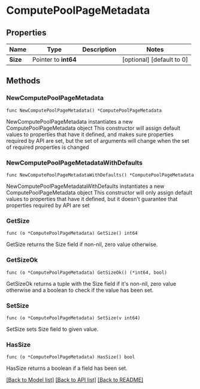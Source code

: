 # ComputePoolPageMetadata

## Properties

Name | Type | Description | Notes
------------ | ------------- | ------------- | -------------
**Size** | Pointer to **int64** |  | [optional] [default to 0]

## Methods

### NewComputePoolPageMetadata

`func NewComputePoolPageMetadata() *ComputePoolPageMetadata`

NewComputePoolPageMetadata instantiates a new ComputePoolPageMetadata object
This constructor will assign default values to properties that have it defined,
and makes sure properties required by API are set, but the set of arguments
will change when the set of required properties is changed

### NewComputePoolPageMetadataWithDefaults

`func NewComputePoolPageMetadataWithDefaults() *ComputePoolPageMetadata`

NewComputePoolPageMetadataWithDefaults instantiates a new ComputePoolPageMetadata object
This constructor will only assign default values to properties that have it defined,
but it doesn't guarantee that properties required by API are set

### GetSize

`func (o *ComputePoolPageMetadata) GetSize() int64`

GetSize returns the Size field if non-nil, zero value otherwise.

### GetSizeOk

`func (o *ComputePoolPageMetadata) GetSizeOk() (*int64, bool)`

GetSizeOk returns a tuple with the Size field if it's non-nil, zero value otherwise
and a boolean to check if the value has been set.

### SetSize

`func (o *ComputePoolPageMetadata) SetSize(v int64)`

SetSize sets Size field to given value.

### HasSize

`func (o *ComputePoolPageMetadata) HasSize() bool`

HasSize returns a boolean if a field has been set.


[[Back to Model list]](../README.md#documentation-for-models) [[Back to API list]](../README.md#documentation-for-api-endpoints) [[Back to README]](../README.md)


